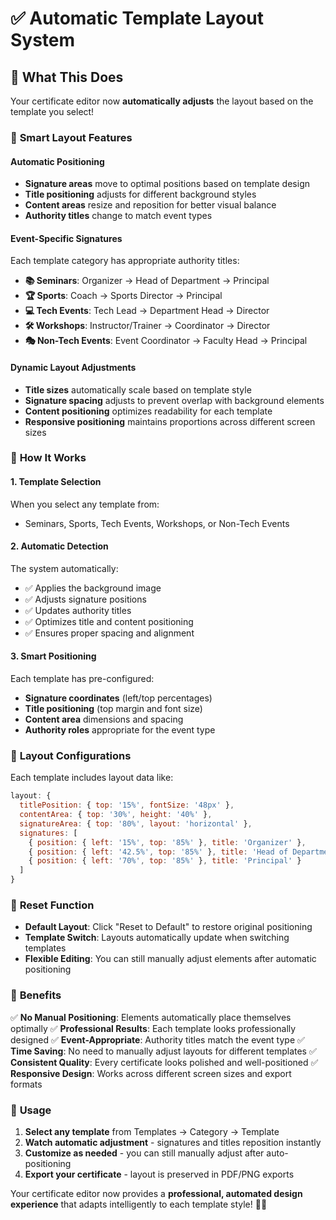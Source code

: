 # ✅ Automatic Template Layout System

## 🎯 What This Does

Your certificate editor now **automatically adjusts** the layout based on the template you select! 

### 🚀 **Smart Layout Features**

#### **Automatic Positioning**
- **Signature areas** move to optimal positions based on template design
- **Title positioning** adjusts for different background styles
- **Content areas** resize and reposition for better visual balance
- **Authority titles** change to match event types

#### **Event-Specific Signatures**
Each template category has appropriate authority titles:

- **📚 Seminars**: Organizer → Head of Department → Principal
- **🏆 Sports**: Coach → Sports Director → Principal  
- **💻 Tech Events**: Tech Lead → Department Head → Director
- **🛠️ Workshops**: Instructor/Trainer → Coordinator → Director
- **🎭 Non-Tech Events**: Event Coordinator → Faculty Head → Principal

#### **Dynamic Layout Adjustments**
- **Title sizes** automatically scale based on template style
- **Signature spacing** adjusts to prevent overlap with background elements
- **Content positioning** optimizes readability for each template
- **Responsive positioning** maintains proportions across different screen sizes

### 🎨 **How It Works**

#### **1. Template Selection**
When you select any template from:
- Seminars, Sports, Tech Events, Workshops, or Non-Tech Events

#### **2. Automatic Detection**
The system automatically:
- ✅ Applies the background image
- ✅ Adjusts signature positions
- ✅ Updates authority titles
- ✅ Optimizes title and content positioning
- ✅ Ensures proper spacing and alignment

#### **3. Smart Positioning**
Each template has pre-configured:
- **Signature coordinates** (left/top percentages)
- **Title positioning** (top margin and font size)
- **Content area** dimensions and spacing
- **Authority roles** appropriate for the event type

### 📐 **Layout Configurations**

Each template includes layout data like:
```javascript
layout: {
  titlePosition: { top: '15%', fontSize: '48px' },
  contentArea: { top: '30%', height: '40%' },
  signatureArea: { top: '80%', layout: 'horizontal' },
  signatures: [
    { position: { left: '15%', top: '85%' }, title: 'Organizer' },
    { position: { left: '42.5%', top: '85%' }, title: 'Head of Department' },
    { position: { left: '70%', top: '85%' }, title: 'Principal' }
  ]
}
```

### 🔄 **Reset Function**

- **Default Layout**: Click "Reset to Default" to restore original positioning
- **Template Switch**: Layouts automatically update when switching templates
- **Flexible Editing**: You can still manually adjust elements after automatic positioning

### 🎉 **Benefits**

✅ **No Manual Positioning**: Elements automatically place themselves optimally
✅ **Professional Results**: Each template looks professionally designed
✅ **Event-Appropriate**: Authority titles match the event type
✅ **Time Saving**: No need to manually adjust layouts for different templates
✅ **Consistent Quality**: Every certificate looks polished and well-positioned
✅ **Responsive Design**: Works across different screen sizes and export formats

### 🚀 **Usage**

1. **Select any template** from Templates → Category → Template
2. **Watch automatic adjustment** - signatures and titles reposition instantly
3. **Customize as needed** - you can still manually adjust after auto-positioning
4. **Export your certificate** - layout is preserved in PDF/PNG exports

Your certificate editor now provides a **professional, automated design experience** that adapts intelligently to each template style! 🎨✨
